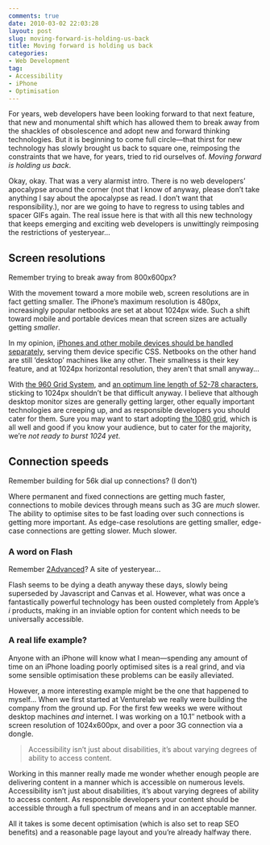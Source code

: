 ```yaml
---
comments: true
date: 2010-03-02 22:03:28
layout: post
slug: moving-forward-is-holding-us-back
title: Moving forward is holding us back
categories:
- Web Development
tag:
- Accessibility
- iPhone
- Optimisation
---
```


For years, web developers have been looking forward to that next feature, that
new and monumental shift which has allowed them to break away from the shackles
of obsolescence and adopt new and forward thinking technologies. But it is
beginning to come full circle—that thirst for new technology has slowly brought
us back to square one, reimposing the constraints that we have, for years, tried
to rid ourselves of. _Moving forward is holding us back_.

Okay, okay. That was a very alarmist intro. There is no web developers’
apocalypse around the corner (not that I know of anyway, please don’t take
anything I say about the apocalypse as read. I don’t want that responsibility.),
nor are we going to have to regress to using tables and spacer GIFs again. The
real issue here is that with all this new technology that keeps emerging and
exciting web developers is unwittingly reimposing the restrictions of
yesteryear…

## Screen resolutions

Remember trying to break away from 800x600px?

With the movement toward a more mobile web, screen resolutions are in fact
getting smaller. The iPhone’s maximum resolution is 480px, increasingly popular
netbooks are set at about 1024px wide. Such a shift toward mobile and portable
devices mean that screen sizes are actually getting _smaller_.

In my opinion, [iPhones and other mobile devices should be handled
separately](/2010/01/iphone-css-tips-for-building-iphone-websites/),
serving them device specific CSS. Netbooks on the other hand are still ‘desktop’
machines like any other. Their smallness is their key feature, and at 1024px
horizontal resolution, they aren’t that small anyway…

With [the 960 Grid System](http://960.gs/), and [an optimum line length of 52-78
characters](/type-tips/#tip-09), sticking to 1024px
shouldn’t be that difficult anyway. I believe that although desktop monitor
sizes are generally getting larger, other equally important technologies are
creeping up, and as responsible developers you should cater for them. Sure you
may want to start adopting [the 1080
grid](http://sam.brown.tc/entry/379/the-new-massive-blue), which is all well and
good if you know your audience, but to cater for the majority, we’re _not ready
to burst 1024 yet_.

## Connection speeds

Remember building for 56k dial up connections? (I don’t)

Where permanent and fixed connections are getting much faster, connections to
mobile devices through means such as 3G are _much_ slower. The ability to
optimise sites to be fast loading over such connections is getting more
important. As edge-case resolutions are getting smaller, edge-case connections
are getting slower. Much slower.

### A word on Flash

Remember [2Advanced](http://www.2advanced.com/)? A site of yesteryear…

Flash seems to be dying a death anyway these days, slowly being superseded by
Javascript and Canvas et al. However, what was once a fantastically powerful
technology has been ousted completely from Apple’s _i_ products, making in an
inviable option for content which needs to be universally accessible.

### A real life example?

Anyone with an iPhone will know what I mean—spending any amount of time on an
iPhone loading poorly optimised sites is a real grind, and via some sensible
optimisation these problems can be easily alleviated.

However, a more interesting example might be the one that happened to myself…
When we first started at Venturelab we really were building the company from the
ground up. For the first few weeks we were without desktop machines _and_
internet. I was working on a 10.1″ netbook with a screen resolution of
1024x600px, and over a poor 3G connection via a dongle.

> Accessibility isn’t just about disabilities, it’s about varying degrees of
> ability to access content.

Working in this manner really made me wonder whether enough people are
delivering content in a manner which is accessible on numerous levels.
Accessibility isn’t just about disabilities, it’s about varying degrees of
ability to access content. As responsible developers your content should be
accessible through a full spectrum of means and in an acceptable manner.

All it takes is some decent optimisation (which is also set to reap SEO
benefits) and a reasonable page layout and you’re already halfway there.

